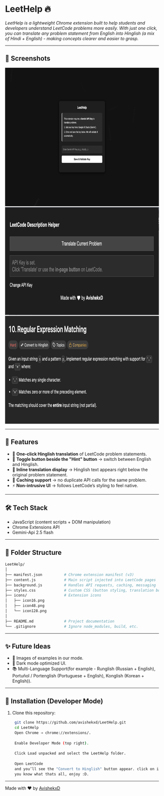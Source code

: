 # LeetHelp 🔥  
_LeetHelp is a lightweight Chrome extension built to help students and developers understand LeetCode problems more easily. With just one click, you can translate any problem statement from English into Hinglish (a mix of Hindi + English) - making concepts clearer and easier to grasp._

---

## 📸 Screenshots

<img src="icons/image-2.png" alt="Popup" width="600" height="452"/>
<img src="icons/image.png" alt="onPage" width="600" height="352"/>
<img src="icons/image-1.png" alt="Popup" width="600" height="352"/>

---

## 📌 Features
- 📝 **One-click Hinglish translation** of LeetCode problem statements.  
- 🔄 **Toggle button beside the "Hint" button** → switch between English and Hinglish.  
- 📖 **Inline translation display** → Hinglish text appears right below the original problem statement.  
- 💾 **Caching support** → no duplicate API calls for the same problem.  
- ⚡ **Non-intrusive UI** → follows LeetCode’s styling to feel native.  

---

## 🛠 Tech Stack
- JavaScript (content scripts + DOM manipulation)
- Chrome Extensions API
- Gemini-Api 2.5 flash

---

## 📁 Folder Structure
```bash
LeetHelp/
│
├── manifest.json          # Chrome extension manifest (v3)
├── content.js             # Main script injected into LeetCode pages
├── background.js          # Handles API requests, caching, messaging
├── styles.css             # Custom CSS (button styling, translation box)
├── icons/                 # Extension icons
│   ├── icon16.png
│   ├── icon48.png
│   └── icon128.png
│
├── README.md              # Project documentation
└── .gitignore             # Ignore node_modules, build, etc.
```
---

## ✨ Future Ideas
- 📌 Images of examples in our mode.
- 🌙 Dark mode optimized UI. 
- 📚 Multi-Language Support(for example - Runglish (Russian + English), Portuñol / Portenglish (Portuguese + English), Konglish (Korean + English)).

---

## 🚀 Installation (Developer Mode)
1. Clone this repository:
   ```bash
    git clone https://github.com/avishekxd/LeetHelp.git
    cd LeetHelp
    Open Chrome → chrome://extensions/.

    Enable Developer Mode (top right).

    Click Load unpacked and select the LeetHelp folder.

    Open LeetCode
    and you’ll see the "Convert to Hinglish" button appear. click on it and setup your gemini api key and 
    you know what thats all, enjoy :D.

---

Made with ❤️ by [AvishekxD](https://github.com/AvishekxD)